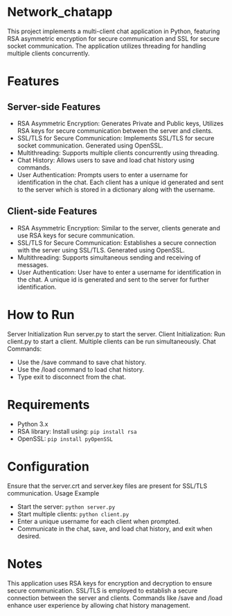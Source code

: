 # Network_chatapp
This project implements a multi-client chat application in Python, featuring RSA asymmetric encryption for secure communication and SSL for secure socket communication. The application utilizes threading for handling multiple clients concurrently.

# Features
## Server-side Features
*	RSA Asymmetric Encryption: Generates Private and Public keys, Utilizes RSA keys for secure communication between the server and clients.
*	SSL/TLS for Secure Communication: Implements SSL/TLS for secure socket communication. Generated using OpenSSL.
*	Multithreading: Supports multiple clients concurrently using threading.
*	Chat History: Allows users to save and load chat history using commands.
*	User Authentication: Prompts users to enter a username for identification in the chat. Each client has a unique id generated and sent to the server which is stored in a dictionary along with the username.


## Client-side Features
*	RSA Asymmetric Encryption: Similar to the server, clients generate and use RSA keys for secure communication.
*	SSL/TLS for Secure Communication: Establishes a secure connection with the server using SSL/TLS. Generated using OpenSSL.
*	Multithreading: Supports simultaneous sending and receiving of messages.
*	User Authentication: User have to enter a username for identification in the chat. A unique id is generated and sent to the server for further identification.

# How to Run
Server Initialization
Run server.py to start the server.
Client Initialization:
Run client.py to start a client.
Multiple clients can be run simultaneously.
Chat Commands:
*	Use the /save command to save chat history.
*	Use the /load command to load chat history.
*	Type exit to disconnect from the chat.

# Requirements
* Python 3.x
* RSA library: Install using:
`pip install rsa`
* OpenSSL:
`pip install pyOpenSSL`



# Configuration
Ensure that the server.crt and server.key files are present for SSL/TLS communication.
Usage Example
*	Start the server:
`python server.py`
*	Start multiple clients:
`python client.py`
*	Enter a unique username for each client when prompted.
*	Communicate in the chat, save, and load chat history, and exit when desired.

# Notes
This application uses RSA keys for encryption and decryption to ensure secure communication.
SSL/TLS is employed to establish a secure connection between the server and clients.
Commands like /save and /load enhance user experience by allowing chat history management.

